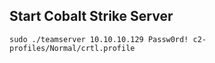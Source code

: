 ## Start Cobalt Strike Server
```
sudo ./teamserver 10.10.10.129 Passw0rd! c2-profiles/Normal/crtl.profile

```

